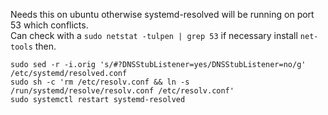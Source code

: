 Needs this on ubuntu otherwise systemd-resolved will be running on port 53 which conflicts.  
Can check with a `sudo netstat -tulpen | grep 53` if necessary install `net-tools` then.  
```
sudo sed -r -i.orig 's/#?DNSStubListener=yes/DNSStubListener=no/g' /etc/systemd/resolved.conf
sudo sh -c 'rm /etc/resolv.conf && ln -s /run/systemd/resolve/resolv.conf /etc/resolv.conf'
sudo systemctl restart systemd-resolved
```
